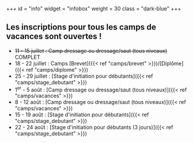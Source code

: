+++
id = "info"
widget = "infobox"
weight = 30
class = "dark-blue"
+++
## Les inscriptions pour tous les camps de vacances sont ouvertes&nbsp;!

* ~~11 - 15 juillet : Camp dressage ou dressage/saut (tous niveaux)~~  COMPLET
* 18 - 22 juillet : Camps [Brevet]({{< ref "camps/brevet" >}})/[Diplôme]({{< ref "camps/diplome" >}})
* 25 - 29 juillet : [Stage d'initiation pour débutants]({{< ref "camps/stage_debutant" >}})
* 1<sup>er</sup> - 5 août : [Camp dressage ou dressage/saut (tous niveaux)]({{< ref "camps/vacances" >}})
* 8 - 12 août : [Camp dressage ou dressage/saut (tous niveaux)]({{< ref "camps/vacances" >}})
* 15 - 19 août : [Stage d'initiation pour débutants]({{< ref "camps/stage_debutant" >}})
* 22 - 24 août : [Stage d'initiation pour débutants (3 jours)]({{< ref "camps/stage_debutant" >}})

<br>

